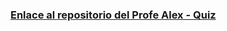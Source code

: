 ### [Enlace al repositorio del Profe Alex - Quiz](https://github.com/alexmarinmendez/38135-quiz-oop)
